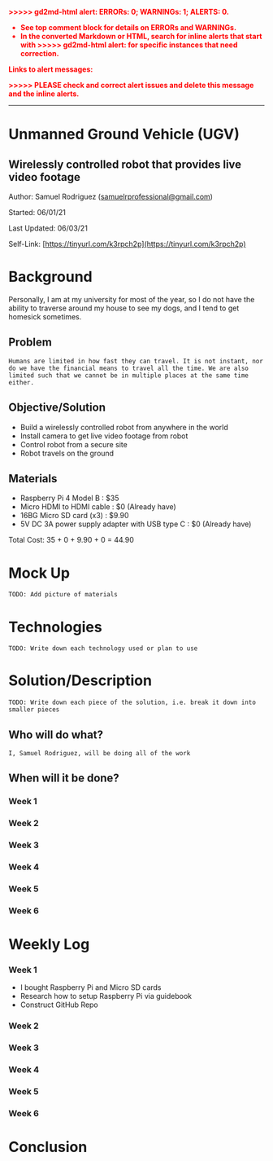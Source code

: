 <!-----
NEW: Check the "Suppress top comment" option to remove this info from the output.

Conversion time: 0.406 seconds.


Using this Markdown file:

1. Paste this output into your source file.
2. See the notes and action items below regarding this conversion run.
3. Check the rendered output (headings, lists, code blocks, tables) for proper
   formatting and use a linkchecker before you publish this page.

Conversion notes:

* Docs to Markdown version 1.0β29
* Thu Jun 03 2021 10:50:35 GMT-0700 (PDT)
* Source doc: UGV Robot

WARNING:
You have 6 H1 headings. You may want to use the "H1 -> H2" option to demote all headings by one level.

----->


<p style="color: red; font-weight: bold">>>>>>  gd2md-html alert:  ERRORs: 0; WARNINGs: 1; ALERTS: 0.</p>
<ul style="color: red; font-weight: bold"><li>See top comment block for details on ERRORs and WARNINGs. <li>In the converted Markdown or HTML, search for inline alerts that start with >>>>>  gd2md-html alert:  for specific instances that need correction.</ul>

<p style="color: red; font-weight: bold">Links to alert messages:</p>
<p style="color: red; font-weight: bold">>>>>> PLEASE check and correct alert issues and delete this message and the inline alerts.<hr></p>



# Unmanned Ground Vehicle (UGV)


## Wirelessly controlled robot that provides live video footage

Author: Samuel Rodriguez ([samuelrprofessional@gmail.com](mailto:samuelrprofessional@gmail.com))

Started: 06/01/21

Last Updated: 06/03/21

Self-Link: [https://tinyurl.com/k3rpch2p](https://tinyurl.com/k3rpch2p)


# Background

Personally, I am at my university for most of the year, so I do not have the ability to traverse around my house to see my dogs, and I tend to get homesick sometimes.


## Problem

	Humans are limited in how fast they can travel. It is not instant, nor do we have the financial means to travel all the time. We are also limited such that we cannot be in multiple places at the same time either.


## Objective/Solution



*   Build a wirelessly controlled robot from anywhere in the world
*   Install camera to get live video footage from robot
*   Control robot from a secure site
*   Robot travels on the ground


## Materials



*   Raspberry Pi 4 Model B : $35
*   Micro HDMI to HDMI cable : $0 (Already have)
*   16BG Micro SD card (x3) : $9.90
*   5V DC 3A power supply adapter with USB type C : $0 (Already have)

Total Cost: 35 + 0 + 9.90 + 0 = 44.90


# Mock Up

	TODO: Add picture of materials


# Technologies

	TODO: Write down each technology used or plan to use


# Solution/Description

	TODO: Write down each piece of the solution, i.e. break it down into smaller pieces


## Who will do what?

	I, Samuel Rodriguez, will be doing all of the work


## When will it be done?


### Week 1


### Week 2


### Week 3


### Week 4


### Week 5


### Week 6


# Weekly Log


### Week 1



*   I bought Raspberry Pi and Micro SD cards
*   Research how to setup Raspberry Pi via guidebook 
*   Construct GitHub Repo


### Week 2


### Week 3


### Week 4


### Week 5


### Week 6


# Conclusion
